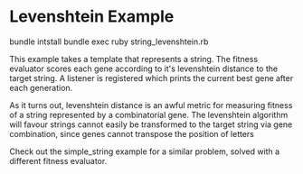 # Levenshtein Example

bundle intstall
bundle exec ruby string_levenshtein.rb

This example takes a template that represents a string.
The fitness evaluator scores each gene according to it's levenshtein distance
to the target string.
A listener is registered which prints the current best gene after each
generation.

As it turns out, levenshtein distance is an awful metric for measuring fitness
of a string represented by a combinatorial gene. The levenshtein algorithm will
favour strings cannot easily be transformed to the target string via gene
combination, since genes cannot transpose the position of letters

Check out the simple_string example for a similar problem, solved with a
different fitness evaluator.
